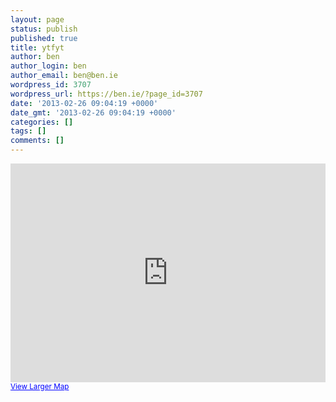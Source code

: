 ```yaml
---
layout: page
status: publish
published: true
title: ytfyt
author: ben
author_login: ben
author_email: ben@ben.ie
wordpress_id: 3707
wordpress_url: https://ben.ie/?page_id=3707
date: '2013-02-26 09:04:19 +0000'
date_gmt: '2013-02-26 09:04:19 +0000'
categories: []
tags: []
comments: []
---
```

<p><iframe src="https://minecraft.ben.ie/#layerId=LayerA&amp;worldX=-15153&amp;worldY=0&amp;worldZ=-8022&amp;zoom=3;output=embed" height="350" width=100% frameborder="0" marginwidth="5" marginheight="5" scrolling="no"></iframe><br />
<small><a style="color: #0000ff; text-align: left;" href="https://minecraft.ben.ie/#layerId=LayerA&amp;worldX=-15153&amp;worldY=0&amp;worldZ=-8022&amp;zoom=3;source=embed">View Larger Map</a></small></p>
